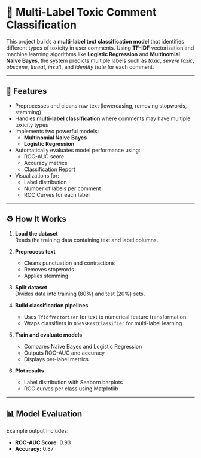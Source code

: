 # 🧠 Multi-Label Toxic Comment Classification

This project builds a **multi-label text classification model** that identifies different types of toxicity in user comments. Using **TF-IDF** vectorization and machine learning algorithms like **Logistic Regression** and **Multinomial Naive Bayes**, the system predicts multiple labels such as *toxic*, *severe toxic*, *obscene*, *threat*, *insult*, and *identity hate* for each comment.

---

## 🚀 Features

- Preprocesses and cleans raw text (lowercasing, removing stopwords, stemming)
- Handles **multi-label classification** where comments may have multiple toxicity types
- Implements two powerful models:
  - **Multinomial Naive Bayes**
  - **Logistic Regression**
- Automatically evaluates model performance using:
  - ROC-AUC score  
  - Accuracy metrics  
  - Classification Report
- Visualizations for:
  - Label distribution  
  - Number of labels per comment  
  - ROC Curves for each label

---

## ⚙️ How It Works

1. **Load the dataset**  
   Reads the training data containing text and label columns.

2. **Preprocess text**  
   - Cleans punctuation and contractions  
   - Removes stopwords  
   - Applies stemming  

3. **Split dataset**  
   Divides data into training (80%) and test (20%) sets.

4. **Build classification pipelines**
   - Uses `TfidfVectorizer` for text to numerical feature transformation
   - Wraps classifiers in `OneVsRestClassifier` for multi-label learning

5. **Train and evaluate models**
   - Compares Naive Bayes and Logistic Regression  
   - Outputs ROC-AUC and accuracy  
   - Displays per-label metrics  

6. **Plot results**
   - Label distribution with Seaborn barplots  
   - ROC curves per class using Matplotlib

---

## 📊 Model Evaluation

Example output includes:

- **ROC-AUC Score:** 0.93  
- **Accuracy:** 0.87  


